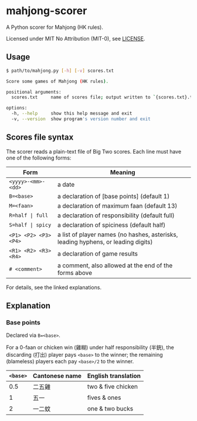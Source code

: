 # mahjong-scorer

A Python scorer for Mahjong (HK rules).

Licensed under MIT No Attribution (MIT-0), see [LICENSE].


## Usage

```bash
$ path/to/mahjong.py [-h] [-v] scores.txt

Score some games of Mahjong (HK rules).

positional arguments:
  scores.txt     name of scores file; output written to `{scores.txt}.tsv`

options:
  -h, --help     show this help message and exit
  -v, --version  show program's version number and exit
```


## Scores file syntax

The scorer reads a plain-text file of Big Two scores.
Each line must have one of the following forms:

| Form | Meaning |
| - | - |
| `<yyyy>-<mm>-<dd>` | a date |
| `B=<base>` | a declaration of [base points] (default 1) |
| `M=<faan>` | a declaration of maximum faan (default 13) |
| `R=half \| full` | a declaration of responsibility (default full) |
| `S=half \| spicy` | a declaration of spiciness (default half) |
| `<P1> <P2> <P3> <P4>` | a list of player names (no hashes, asterisks, leading hyphens, or leading digits) |
| `<R1> <R2> <R3> <R4>` | a declaration of game results |
| `# <comment>` | a comment, also allowed at the end of the forms above |

For details, see the linked explanations.


## Explanation

### Base points

Declared via `B=<base>`.

For a 0-faan or chicken win (雞糊) under half responsibility (半銃),
the discarding (打出) player pays `<base>` to the winner;
the remaining (blameless) players each pay `<base>/2` to the winner.

| `<base>` | Cantonese name | English translation |
| - | - | - |
| 0.5 | 二五雞 | two & five chicken |
| 1 | 五一 | fives & ones |
| 2 | 一二蚊 | one & two bucks |


[LICENSE]: LICENSE
